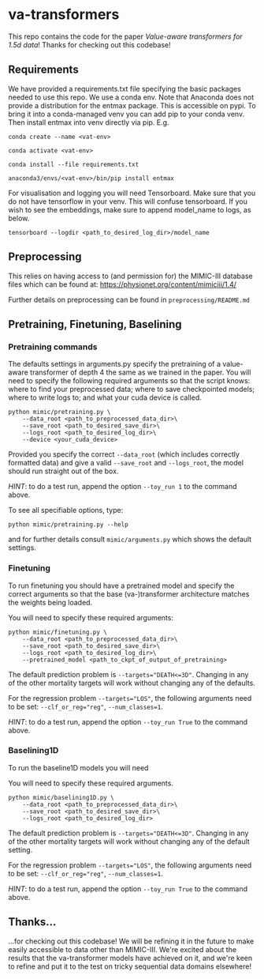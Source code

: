 # va-transformers

This repo contains the code for the paper *Value-aware transformers for 1.5d data*!
Thanks for checking out this codebase!

## Requirements

We have provided a requirements.txt file specifying the basic packages needed to use this repo. We use a conda env.
Note that Anaconda does not provide a distribution for the entmax package. 
This is accessible on pypi. To bring it into a conda-managed venv
you can add pip to your conda venv. Then install entmax into venv directly via pip. E.g.

`conda create --name <vat-env>`

`conda activate <vat-env>`

`conda install --file requirements.txt`

`anaconda3/envs/<vat-env>/bin/pip install entmax`

For visualisation and logging you will need Tensorboard. Make sure that you do not have tensorflow in your venv. This will confuse tensorboard.
If you wish to see the embeddings, make sure to append model_name to logs, as below.
```
tensorboard --logdir <path_to_desired_log_dir>/model_name
```

## Preprocessing

This relies on having access to (and permission for) the MIMIC-III database files which can be found at:
https://physionet.org/content/mimiciii/1.4/

Further details on preprocessing can be found in ```preprocessing/README.md```

## Pretraining, Finetuning, Baselining

### Pretraining commands

The defaults settings in arguments.py specify the pretraining of a value-aware transformer of depth 4 the same as we
trained in the paper. You will need to specify the following required arguments so that the script knows: where to find
your preprocessed data; where to save checkpointed models; where to write logs to; and what your cuda device is called. 
```
python mimic/pretraining.py \
    --data_root <path_to_preprocessed_data_dir>\
    --save_root <path_to_desired_save_dir>\
    --logs_root <path_to_desired_log_dir>\
    --device <your_cuda_device>
```

Provided you specify the correct `--data_root` (which includes correctly formatted data)
and give a valid `--save_root` and `--logs_root`, the model should run straight out of the box.

*HINT*: to do a test run, append the option `--toy_run 1` to the command above.

To see all specifiable options, type:
```
python mimic/pretraining.py --help 
```
and for further details consult `mimic/arguments.py` which shows the default settings.

### Finetuning

To run finetuning you should have a pretrained model and specify the correct arguments so that the base (va-)transformer
architecture matches the weights being loaded.

You will need to specify these required arguments:
```
python mimic/finetuning.py \
    --data_root <path_to_preprocessed_data_dir>\
    --save_root <path_to_desired_save_dir>\
    --logs_root <path_to_desired_log_dir>\
    --pretrained_model <path_to_ckpt_of_output_of_pretraining>
```

The default prediction problem is ```--targets="DEATH<=3D"```. 
Changing in any of the other mortality targets will work without changing any of the defaults.

For the regression problem ```--targets="LOS"```, the following arguments need to be set:
```--clf_or_reg="reg"```, ```--num_classes=1```.


*HINT*: to do a test run, append the option `--toy_run True` to the command above.

### Baselining1D

To run the baseline1D models you will need 

You will need to specify these required arguments.
```
python mimic/baselining1D.py \
    --data_root <path_to_preprocessed_data_dir>\
    --save_root <path_to_desired_save_dir>\
    --logs_root <path_to_desired_log_dir>
```

The default prediction problem is ```--targets="DEATH<=3D"```. 
Changing in any of the other mortality targets will work without changing any of the default setting.

For the regression problem ```--targets="LOS"```, the following arguments need to be set:
```--clf_or_reg="reg"```, ```--num_classes=1```.

*HINT*: to do a test run, append the option `--toy_run True` to the command above.

## Thanks...

...for checking out this codebase! We will be refining it in the future to make easily accessible
to data other than MIMIC-III. We're excited about the results that the va-transformer models have achieved on it, and
we're keen to refine and put it to the test on tricky sequential data domains elsewhere!